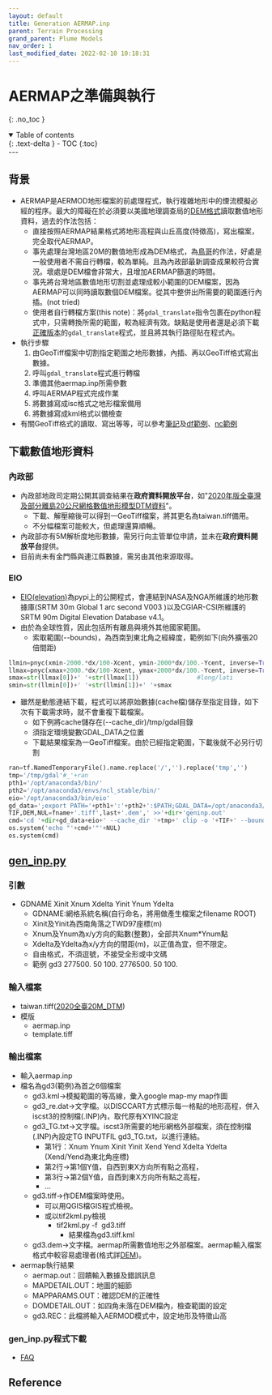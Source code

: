 ```yaml
---
layout: default
title: Generation AERMAP.inp
parent: Terrain Processing
grand_parent: Plume Models
nav_order: 1
last_modified_date: 2022-02-10 10:18:31
---
```

# AERMAP之準備與執行
{: .no_toc }

<details open markdown="block">
  <summary>
    Table of contents
  </summary>
  {: .text-delta }
- TOC
{:toc}
</details>
---

## 背景
- AERMAP是AERMOD地形檔案的前處理程式，執行複雜地形中的煙流模擬必經的程序。最大的障礙在於必須要以美國地理調查局的[DEM格式](https://gdal.org/drivers/raster/usgsdem.html?highlight=dem)讀取數值地形資料，過去的作法包括：
  - 直接按照AERMAP結果格式將地形高程與山丘高度(特徵高)，寫出檔案，完全取代AERMAP。
  - 事先處理台灣地區20M的數值地形成為DEM格式，為[鳥哥](https://linux.vbird.org/enve/aermap-op.php)的作法，好處是一般使用者不需自行轉檔，較為單純。且為內政部最新調查成果較符合實況。壞處是DEM檔會非常大，且增加AERMAP篩選的時間。
  - 事先將台灣地區數值地形切割並處理成較小範圍的DEM檔案，因為AERMAP可以同時讀取數個DEM檔案。從其中整併出所需要的範圍進行內插。(not tried)
  - 使用者自行轉檔方案(this note)：將`gdal_translate`指令包裹在python程式中，只需轉換所需的範圍，較為經濟有效。缺點是使用者還是必須下載[正確版本](https://www.gisinternals.com/release.php)的`gdal_translate`程式，並且將其執行路徑貼在程式內。
- 執行步驟
  1. 由GeoTiff檔案中切割指定範圍之地形數據，內插、再以GeoTiff格式寫出數據。
  1. 呼叫`gdal_translate`程式進行轉檔
  1. 準備其他aermap.inp所需參數
  1. 呼叫AERMAP程式完成作業
  1. 將數據寫成isc格式之地形檔案備用
  1. 將數據寫成kml格式以備檢查
- 有關GeoTiff格式的讀取、寫出等等，可以參考[筆記](https://sinotec2.github.io/Focus-on-Air-Quality/utilities/GIS/GeoTiff/)及[df範例](https://sinotec2.github.io/Focus-on-Air-Quality/GridModels/LAND/Soils/#tiff2df)、[nc範例](https://sinotec2.github.io/Focus-on-Air-Quality/GridModels/LAND/Soils/#tiff2nc)

## 下載數值地形資料
### 內政部
- 內政部地政司定期公開其調查結果在**政府資料開放平台**，如"[2020年版全臺灣及部分離島20公尺網格數值地形模型DTM資料](https://data.gov.tw/dataset/138563)"。
  - 下載、解壓縮後可以得到一GeoTiff檔案，將其更名為taiwan.tiff備用。
  - 不分幅檔案可能較大，但處理還算順暢。
- 內政部亦有5M解析度地形數據，需另行向主管單位申請，並未在**政府資料開放平台**提供。
- 目前尚未有金門縣與連江縣數據，需另由其他來源取得。

### EIO
- [EIO(elevation)](https://pypi.org/project/elevation/)為pypi上的公開程式，會連結到NASA及NGA所維護的地形數據庫(SRTM 30m Global 1 arc second V003 )以及CGIAR-CSI所維護的 SRTM 90m Digital Elevation Database v4.1。
- 由於為全球性質，因此包括所有離島與境外其他國家範圍。
  - 索取範圍(--bounds)，為西南到東北角之經緯度，範例如下(向外擴張20倍間距)

```python
llmin=pnyc(xmin-2000.*dx/100-Xcent, ymin-2000*dx/100.-Ycent, inverse=True) #long/lati
llmax=pnyc(xmax+2000.*dx/100-Xcent, ymax+2000*dx/100.-Ycent, inverse=True)
smax=str(llmax[0])+' '+str(llmax[1])                #long/lati
smin=str(llmin[0])+' '+str(llmin[1])+' '+smax
```
- 雖然是動態連結下載，程式可以將原始數據(cache檔)儲存至指定目錄，如下次有下載需求時，就不會重複下載檔案。
  - 如下例將cache儲存在(--cache_dir)/tmp/gdal目錄
  - 須指定環境變數GDAL_DATA之位置
  - 下載結果檔案為一GeoTiff檔案。由於已經指定範圍，下載後就不必另行切割

```python
ran=tf.NamedTemporaryFile().name.replace('/','').replace('tmp','')
tmp='/tmp/gdal'#_'+ran
pth1='/opt/anaconda3/bin/'
pth2='/opt/anaconda3/envs/ncl_stable/bin/'
eio='/opt/anaconda3/bin/eio'
gd_data=';export PATH='+pth1+':'+pth2+':$PATH;GDAL_DATA=/opt/anaconda3/envs/py37/share/gdal '
TIF,DEM,NUL=fname+'.tiff',last+'.dem',' >>'+dir+'geninp.out'
cmd='cd '+dir+gd_data+eio+' --cache_dir '+tmp+' clip -o '+TIF+' --bounds '+smin+NUL
os.system('echo "'+cmd+'"'+NUL)
os.system(cmd)
```

## [gen_inp.py](gen_inp.py)
### 引數
- GDNAME  Xinit Xnum Xdelta Yinit Ynum Ydelta
  - GDNAME:網格系統名稱(自行命名，將用做產生檔案之filename ROOT)
  - Xinit及Yinit為西南角落之TWD97座標(m)
  - Xnum及Ynum為x/y方向的點數(整數)，全部共Xnum*Ynum點
  - Xdelta及Ydelta為x/y方向的間距(m)，以正值為宜，但不限定。
  - 自由格式，不須逗號，不接受全形或中文碼
  - 範例 gd3 277500. 50 100. 2776500. 50 100.

### 輸入檔案
- taiwan.tiff([2020全臺20M_DTM](https://data.gov.tw/dataset/138563))
- 模版
  - aermap.inp
  - template.tiff
### 輸出檔案
- 輸入aermap.inp
- 檔名為gd3(範例)為首之6個檔案
	- gd3.kml→模擬範圍的等高線，彙入google map-my map作圖
	- gd3_re.dat→文字檔。以DISCCART方式標示每一格點的地形高程，併入iscst3的控制檔(.INP)內，取代原有XYINC設定
	- gd3_TG.txt→文字檔。iscst3所需要的地形網格外部檔案，須在控制檔(.INP)內設定TG INPUTFIL gd3_TG.txt，以進行連結。
		- 第1行：Xnum Ynum Xinit Yinit Xend Yend Xdelta Ydelta (Xend/Yend為東北角座標)
		- 第2行→第1個Y值，自西到東X方向所有點之高程，
		- 第3行→第2個Y值，自西到東X方向所有點之高程，
		- ...
	- gd3.tiff→作DEM檔案時使用。
		- 可以用QGIS檔GIS程式檢視。
		- 或以tif2kml.py檢視
		  - tif2kml.py -f  gd3.tiff
			- 結果檔為gd3.tiff.kml
	- gd3.dem→文字檔。aermap所需數值地形之外部檔案。aermap輸入檔案格式中較容易處理者(格式詳[DEM](https://gdal.org/drivers/raster/usgsdem.html?highlight=dem))。
- aermap執行結果
  - aermap.out：回饋輸入數據及錯誤訊息
  - MAPDETAIL.OUT：地圖的細節
  - MAPPARAMS.OUT：確認DEM的正確性
  - DOMDETAIL.OUT：如四角未落在DEM檔內，檢查範圍的設定  
  - gd3.REC：此檔將輸入AERMOD模式中，設定地形及特徵山高

### gen_inp.py程式下載
- [FAQ]()  

## Reference